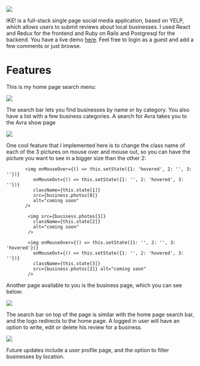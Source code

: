 ![](https://github.com/Bogdan18b/Project_Zebra/blob/master/pics/logo.png)

 IKE! is a full-stack single page social media application, based on YELP, which allows users to submit reviews about local businesses. I used React and Redux for the frontend and Ruby on Rails and Postgresql for the backend.
You have a live demo [here](https://project-ike.herokuapp.com/#/). Feel free to login as a guest and add a few comments or just browse.

# Features
This is my home page search menu:

![](https://github.com/Bogdan18b/Project_Zebra/blob/master/pics/home.png)

The search bar lets you find businesses by name or by category. You also have a list with a few business categories. A search for Avra takes you to the Avra show page

![](https://github.com/Bogdan18b/Project_Zebra/blob/master/pics/business_show.png)

One cool feature that I implemented here is to change the class name of each of the 3 pictures on mouse over and mouse out, so you can have the picture you want to see in a bigger size than the other 2:

           <img onMouseOver={() => this.setState({1: 'hovered', 2: '', 3: ''})}
              onMouseOut={() => this.setState({1: '', 2: 'hovered', 3: ''})}
              className={this.state[1]}
              src={business.photos[0]}
              alt="coming soon"
           />

            <img src={business.photos[1]}
              className={this.state[2]}
              alt="coming soon"
            />

            <img onMouseOver={() => this.setState({1: '', 2: '', 3: 'hovered'})}
              onMouseOut={() => this.setState({1: '', 2: 'hovered', 3: ''})}
              className={this.state[3]}
              src={business.photos[2]} alt="coming soon"
            />

Another page available to you is the business page, which you can see below:

![](https://github.com/Bogdan18b/Project_Zebra/blob/master/pics/business_index.png)

The search bar on top of the page is similar with the home page search bar, and the logo redirects to the home page.
A logged in user will have an option to write, edit or delete his review for a business.

![](https://github.com/Bogdan18b/Project_Zebra/blob/master/pics/review_form.png)

Future updates include a user profile page, and the option to filter businesses by location.
